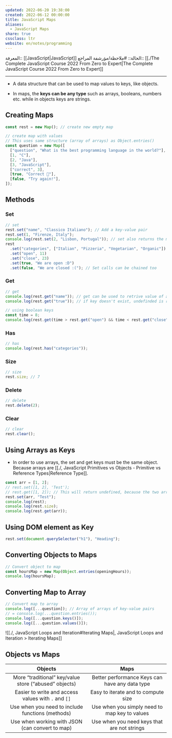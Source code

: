 ```yaml
---
updated: 2022-06-20 19:38:00
created: 2022-06-12 00:00:00
title: JavaScript Maps
aliases:
  - JavaScript Maps
share: true
cssclass: ltr
website: en/notes/programming
---
```


المعرفة:: [[JavaScript|JavaScript]]
الحالة:: #ملاحظة/مؤرشفة
المراجع:: [[./The Complete JavaScript Course 2022 From Zero to Expert|The Complete JavaScript Course 2022 From Zero to Expert]]

---

- A data structure that can be used to map values to keys, like objects.

- In maps, the **keys can be any type** such as arrays, booleans, numbers etc. while in objects keys are strings.

## Creating Maps

```js
const rest = new Map(); // create new empty map

// create map with values
// This uses same structure (array of arrays) as Object.entries()
const question = new Map([
  ["question", "What is the best programming language in the world?"],
  [1, "C"],
  [2, "Java"],
  [3, "JavaScript"],
  ["correct", 3],
  [true, "Correct 🎉"],
  [false, "Try again!"],
]);
```

## Methods

### Set

```js
// set
rest.set("name", "Classico Italiano"); // Add a key-value pair
rest.set(1, "Firenze, Italy");
console.log(rest.set(2, "Lisbon, Portugal")); // set also returns the map after adding item
rest
  .set("categories", ["Italian", "Pizzeria", "Vegetarian", "Organic"])
  .set("open", 11)
  .set("close", 23)
  .set(true, "We are open :D")
  .set(false, "We are closed :("); // Set calls can be chained too
```

### Get

```js
// get
console.log(rest.get("name")); // get can be used to retrive value of a key
console.log(rest.get("true")); // if key doesn't exist, undefinded is returned

// using boolean keys
const time = 8;
console.log(rest.get(time > rest.get("open") && time < rest.get("close"))); // rest.get(8 > 11 && 8 < 23) -> We are closed :(
```

### Has

```js
// has
console.log(rest.has("categories"));
```

### Size

```js
// size
rest.size; // 7
```

### Delete

```js
// delete
rest.delete(2);
```

### Clear

```js
// clear
rest.clear();
```

## Using Arrays as Keys

- In order to use arrays, the set and get keys must be the same object. Because arrays are [[./, JavaScript Primitives vs Objects - Primitive vs Reference Types|Reference Type]].

```js
const arr = [1, 2];
// rest.set([1, 2], 'Test');
// rest.get([1, 2]); // This will return undefined, because the two arrays are different in the heap.
rest.set(arr, "Test");
console.log(rest);
console.log(rest.size);
console.log(rest.get(arr));
```

## Using DOM element as Key

```js
rest.set(document.querySelector("h1"), "Heading");
```

## Converting Objects to Maps

```js
// Convert object to map
const hoursMap = new Map(Object.entries(openingHours));
console.log(hoursMap);
```

## Converting Map to Array

```js
// Convert map to array
console.log([...question]); // Array of arrays of key-value pairs
// = console.log(...question.entries());
console.log([...question.keys()]);
console.log([...question.values()]);
```

![[./, JavaScript Loops and Iteration#Iterating Maps|, JavaScript Loops and Iteration > Iterating Maps]]

## Objects vs Maps

|                      **Objects**                      |                    **Maps**                    |
| :---------------------------------------------------: | :--------------------------------------------: |
| More “traditional” key/value store (“abused” objects) | Better performance Keys can have any data type |
|  Easier to write and access values with `.` and `[]`  |      Easy to iterate and to compute size       |
|   Use when you need to include functions (methods)    | Use when you simply need to map key to values  |
|    Use when working with JSON (can convert to map)    |  Use when you need keys that are not strings   |
